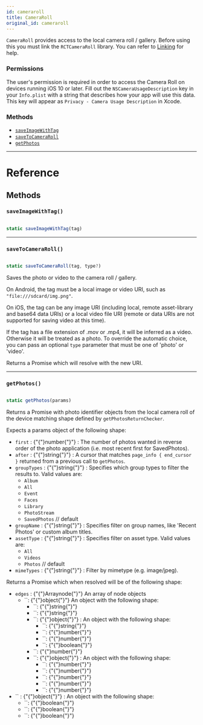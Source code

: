 ```yaml
---
id: cameraroll
title: CameraRoll
original_id: cameraroll
---
```


`CameraRoll` provides access to the local camera roll / gallery. Before using this you must link the `RCTCameraRoll` library. You can refer to [Linking](linking-libraries-ios.md) for help.

### Permissions

The user's permission is required in order to access the Camera Roll on devices running iOS 10 or later. Fill out the `NSCameraUsageDescription` key in your `Info.plist` with a string that describes how your app will use this data. This key will appear as `Privacy - Camera Usage Description` in Xcode.

### Methods

- [`saveImageWithTag`](cameraroll.md#saveimagewithtag)
- [`saveToCameraRoll`](cameraroll.md#savetocameraroll)
- [`getPhotos`](cameraroll.md#getphotos)

---

# Reference

## Methods

### `saveImageWithTag()`

```jsx

static saveImageWithTag(tag)

```

---

### `saveToCameraRoll()`

```jsx

static saveToCameraRoll(tag, type?)

```

Saves the photo or video to the camera roll / gallery.

On Android, the tag must be a local image or video URI, such as `"file:///sdcard/img.png"`.

On iOS, the tag can be any image URI (including local, remote asset-library and base64 data URIs) or a local video file URI (remote or data URIs are not supported for saving video at this time).

If the tag has a file extension of .mov or .mp4, it will be inferred as a video. Otherwise it will be treated as a photo. To override the automatic choice, you can pass an optional `type` parameter that must be one of 'photo' or 'video'.

Returns a Promise which will resolve with the new URI.

---

### `getPhotos()`

```jsx

static getPhotos(params)

```

Returns a Promise with photo identifier objects from the local camera roll of the device matching shape defined by `getPhotosReturnChecker`.

Expects a params object of the following shape:

- `first` : {"{"}number{"}"} : The number of photos wanted in reverse order of the photo application (i.e. most recent first for SavedPhotos).
- `after` : {"{"}string{"}"} : A cursor that matches `page_info { end_cursor }` returned from a previous call to `getPhotos`.
- `groupTypes` : {"{"}string{"}"} : Specifies which group types to filter the results to. Valid values are:
  - `Album`
  - `All`
  - `Event`
  - `Faces`
  - `Library`
  - `PhotoStream`
  - `SavedPhotos` // default
- `groupName` : {"{"}string{"}"} : Specifies filter on group names, like 'Recent Photos' or custom album titles.
- `assetType` : {"{"}string{"}"} : Specifies filter on asset type. Valid values are:
  - `All`
  - `Videos`
  - `Photos` // default
- `mimeTypes` : {"{"}string{"}"} : Filter by mimetype (e.g. image/jpeg).

Returns a Promise which when resolved will be of the following shape:

- `edges` : {"{"}Arraynode{"}"} An array of node objects
  - ``: {"{"}object{"}"} An object with the following shape:
    - ``: {"{"}string{"}"}
    - ``: {"{"}string{"}"}
    - ``: {"{"}object{"}"} : An object with the following shape:
      - ``: {"{"}string{"}"}
      - ``: {"{"}number{"}"}
      - ``: {"{"}number{"}"}
      - ``: {"{"}boolean{"}"}
    - ``: {"{"}number{"}"}
    - ``: {"{"}object{"}"} : An object with the following shape:
      - ``: {"{"}number{"}"}
      - ``: {"{"}number{"}"}
      - ``: {"{"}number{"}"}
      - ``: {"{"}number{"}"}
      - ``: {"{"}number{"}"}
- `` : {"{"}object{"}"} : An object with the following shape:
  - ``: {"{"}boolean{"}"}
  - ``: {"{"}boolean{"}"}
  - ``: {"{"}boolean{"}"}
